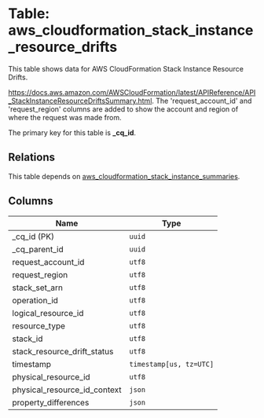 # Table: aws_cloudformation_stack_instance_resource_drifts

This table shows data for AWS CloudFormation Stack Instance Resource Drifts.

https://docs.aws.amazon.com/AWSCloudFormation/latest/APIReference/API_StackInstanceResourceDriftsSummary.html.
The 'request_account_id' and 'request_region' columns are added to show the account and region of where the request was made from.

The primary key for this table is **_cq_id**.

## Relations

This table depends on [aws_cloudformation_stack_instance_summaries](aws_cloudformation_stack_instance_summaries).

## Columns

| Name          | Type          |
| ------------- | ------------- |
|_cq_id (PK)|`uuid`|
|_cq_parent_id|`uuid`|
|request_account_id|`utf8`|
|request_region|`utf8`|
|stack_set_arn|`utf8`|
|operation_id|`utf8`|
|logical_resource_id|`utf8`|
|resource_type|`utf8`|
|stack_id|`utf8`|
|stack_resource_drift_status|`utf8`|
|timestamp|`timestamp[us, tz=UTC]`|
|physical_resource_id|`utf8`|
|physical_resource_id_context|`json`|
|property_differences|`json`|